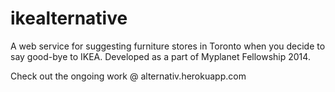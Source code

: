 ikealternative
==============

A web service for suggesting furniture stores in Toronto when you decide to say good-bye to IKEA. Developed as a part of Myplanet Fellowship 2014.

Check out the ongoing work @ alternativ.herokuapp.com
